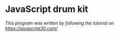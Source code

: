 # JavaScript drum kit 

*This program was written by following the tutorial on https://javascript30.com/*
